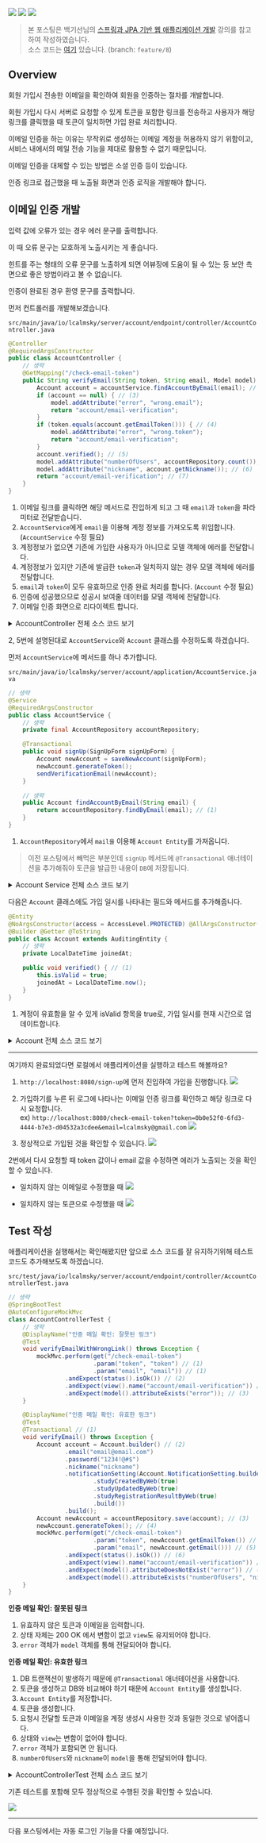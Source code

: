 ![](https://img.shields.io/badge/spring--boot-2.5.4-red) ![](https://img.shields.io/badge/gradle-7.1.1-brightgreen) ![](https://img.shields.io/badge/java-11-blue)

> 본 포스팅은 백기선님의 [스프링과 JPA 기반 웹 애플리케이션 개발](https://www.inflearn.com/course/%EC%8A%A4%ED%94%84%EB%A7%81-JPA-%EC%9B%B9%EC%95%B1/dashboard) 강의를 참고하여 작성하였습니다.  
> 소스 코드는 [여기](https://github.com/lcalmsky/spring-boot-app/tree/feature/8) 있습니다. (branch: `feature/8`)

## Overview

회원 가입시 전송한 이메일을 확인하여 회원을 인증하는 절차를 개발합니다.

회원 가입시 다시 서버로 요청할 수 있게 토큰을 포함한 링크를 전송하고 사용자가 해당 링크를 클릭했을 때 토큰이 일치하면 가입 완료 처리합니다.

이메일 인증을 하는 이유는 무작위로 생성하는 이메일 계정을 허용하지 않기 위함이고, 서비스 내에서의 메일 전송 기능을 제대로 활용할 수 없기 때문입니다.

이메일 인증을 대체할 수 있는 방법은 소셜 인증 등이 있습니다.

인증 링크로 접근했을 때 노출될 화면과 인증 로직을 개발해야 합니다. 

## 이메일 인증 개발

입력 값에 오류가 있는 경우 에러 문구를 출력합니다.

이 때 오류 문구는 모호하게 노출시키는 게 좋습니다.

힌트를 주는 형태의 오류 문구를 노출하게 되면 어뷰징에 도움이 될 수 있는 등 보안 측면으로 좋은 방법이라고 볼 수 없습니다.

인증이 완료된 경우 환영 문구를 출력합니다.

먼저 컨트롤러를 개발해보겠습니다.

`src/main/java/io/lcalmsky/server/account/endpoint/controller/AccountController.java`

```java
@Controller
@RequiredArgsConstructor
public class AccountController {
    // 생략
    @GetMapping("/check-email-token")
    public String verifyEmail(String token, String email, Model model) { // (1)
        Account account = accountService.findAccountByEmail(email); // (2)
        if (account == null) { // (3)
            model.addAttribute("error", "wrong.email");
            return "account/email-verification";
        }
        if (token.equals(account.getEmailToken())) { // (4)
            model.addAttribute("error", "wrong.token");
            return "account/email-verification";
        }
        account.verified(); // (5)
        model.addAttribute("numberOfUsers", accountRepository.count()); // (6)
        model.addAttribute("nickname", account.getNickname()); // (6)
        return "account/email-verification"; // (7)
    }
}
```

1. 이메일 링크를 클릭하면 해당 메서드로 진입하게 되고 그 때 `email`과 `token`을 파라미터로 전달받습니다.
2. `AccountService`에게 `email`을 이용해 계정 정보를 가져오도록 위임합니다. (`AccountService` 수정 필요)
3. 계정정보가 없으면 기존에 가입한 사용자가 아니므로 모델 객체에 에러를 전달합니다.
4. 계정정보가 있지만 기존에 발급한 `token`과 일치하지 않는 경우 모델 객체에 에러를 전달합니다.
5. `email`과 `token`이 모두 유효하므로 인증 완료 처리를 합니다. (`Account` 수정 필요)
6. 인증에 성공했으므로 성공시 보여줄 데이터를 모델 객체에 전달합니다.
7. 이메일 인증 화면으로 리다이렉트 합니다.

<details>
  <summary>AccountController 전체 소스 코드 보기</summary>

```java
package io.lcalmsky.app.account.endpoint.controller;

import io.lcalmsky.app.account.application.AccountService;
import io.lcalmsky.app.account.domain.entity.Account;
import io.lcalmsky.app.account.endpoint.controller.validator.SignUpFormValidator;
import io.lcalmsky.app.account.infra.repository.AccountRepository;
import lombok.RequiredArgsConstructor;
import org.springframework.stereotype.Controller;
import org.springframework.ui.Model;
import org.springframework.validation.Errors;
import org.springframework.web.bind.WebDataBinder;
import org.springframework.web.bind.annotation.GetMapping;
import org.springframework.web.bind.annotation.InitBinder;
import org.springframework.web.bind.annotation.ModelAttribute;
import org.springframework.web.bind.annotation.PostMapping;

import javax.validation.Valid;

@Controller
@RequiredArgsConstructor
public class AccountController {

    private final AccountService accountService;
    private final SignUpFormValidator signUpFormValidator;

    @InitBinder("signUpForm")
    public void initBinder(WebDataBinder webDataBinder) {
        webDataBinder.addValidators(signUpFormValidator);
    }

    @GetMapping("/sign-up")
    public String signUpForm(Model model) {
        model.addAttribute(new SignUpForm());
        return "account/sign-up";
    }

    @PostMapping("/sign-up")
    public String signUpSubmit(@Valid @ModelAttribute SignUpForm signUpForm, Errors errors) {
        if (errors.hasErrors()) {
            return "account/sign-up";
        }
        accountService.signUp(signUpForm);
        return "redirect:/";
    }

    private final AccountRepository accountRepository;

    @GetMapping("/check-email-token")
    public String verifyEmail(String token, String email, Model model) {
        Account account = accountService.findAccountByEmail(email);
        if (account == null) {
            model.addAttribute("error", "wrong.email");
            return "account/email-verification";
        }
        if (token.equals(account.getEmailToken())) {
            model.addAttribute("error", "wrong.token");
            return "account/email-verification";
        }
        account.verified();
        model.addAttribute("numberOfUsers", accountRepository.count());
        model.addAttribute("nickname", account.getNickname());
        return "account/email-verification";
    }
}
```

</details>

2, 5번에 설명된대로 `AccountService`와 `Account` 클래스를 수정하도록 하겠습니다.

먼저 `AccountService`에 메서드를 하나 추가합니다.

`src/main/java/io/lcalmsky/server/account/application/AccountService.java`

```java
// 생략
@Service
@RequiredArgsConstructor
public class AccountService {
    // 생략
    private final AccountRepository accountRepository;

    @Transactional
    public void signUp(SignUpForm signUpForm) {
        Account newAccount = saveNewAccount(signUpForm);
        newAccount.generateToken();
        sendVerificationEmail(newAccount);
    }

    // 생략
    public Account findAccountByEmail(String email) {
        return accountRepository.findByEmail(email); // (1)
    }
}
```

1. `AccountRepository`에서 `mail을` 이용해 `Account Entity`를 가져옵니다.

> 이전 포스팅에서 빼먹은 부분인데 `signUp` 메서드에 `@Transactional` 애너테이션을 추가해줘야 토큰을 발급한 내용이 `DB`에 저장됩니다.

<details>
  <summary>Account Service 전체 소스 코드 보기</summary>

```java
package io.lcalmsky.app.account.application;

import io.lcalmsky.app.account.domain.entity.Account;
import io.lcalmsky.app.account.endpoint.controller.SignUpForm;
import io.lcalmsky.app.account.infra.repository.AccountRepository;
import lombok.RequiredArgsConstructor;
import org.springframework.mail.SimpleMailMessage;
import org.springframework.mail.javamail.JavaMailSender;
import org.springframework.security.crypto.password.PasswordEncoder;
import org.springframework.stereotype.Service;
import org.springframework.transaction.annotation.Transactional;

@Service
@RequiredArgsConstructor
public class AccountService {

    private final AccountRepository accountRepository;
    private final JavaMailSender mailSender;
    private final PasswordEncoder passwordEncoder;

    @Transactional
    public void signUp(SignUpForm signUpForm) {
        Account newAccount = saveNewAccount(signUpForm);
        newAccount.generateToken();
        sendVerificationEmail(newAccount);
    }

    private Account saveNewAccount(SignUpForm signUpForm) {
        Account account = Account.builder()
                .email(signUpForm.getEmail())
                .nickname(signUpForm.getNickname())
                .password(passwordEncoder.encode(signUpForm.getPassword()))
                .notificationSetting(Account.NotificationSetting.builder()
                        .studyCreatedByWeb(true)
                        .studyUpdatedByWeb(true)
                        .studyRegistrationResultByWeb(true)
                        .build())
                .build();
        return accountRepository.save(account);
    }

    private void sendVerificationEmail(Account newAccount) {
        SimpleMailMessage mailMessage = new SimpleMailMessage();
        mailMessage.setTo(newAccount.getEmail());
        mailMessage.setSubject("Webluxible 회원 가입 인증");
        mailMessage.setText(String.format("/check-email-token?token=%s&email=%s", newAccount.getEmailToken(),
                newAccount.getEmail()));
        mailSender.send(mailMessage);
    }

    public Account findAccountByEmail(String email) {
        return accountRepository.findByEmail(email);
    }
}
```

</details>

다음은 `Account` 클래스에도 가입 일시를 나타내는 필드와 메서드를 추가해줍니다.

```java
@Entity
@NoArgsConstructor(access = AccessLevel.PROTECTED) @AllArgsConstructor(access = AccessLevel.PROTECTED)
@Builder @Getter @ToString
public class Account extends AuditingEntity {
    // 생략
    private LocalDateTime joinedAt;

    public void verified() { // (1)
        this.isValid = true;
        joinedAt = LocalDateTime.now();
    }
}
```

1. 계정이 유효함을 알 수 있게 isValid 항목을 true로, 가입 일시를 현재 시간으로 업데이트합니다.

<details>
<summary>Account 전체 소스 코드 보기</summary>

```java
package io.lcalmsky.app.account.domain.entity;

import io.lcalmsky.app.account.domain.support.ListStringConverter;
import io.lcalmsky.app.domain.entity.AuditingEntity;
import lombok.*;

import javax.persistence.*;
import java.time.LocalDateTime;
import java.util.List;
import java.util.UUID;

@Entity
@NoArgsConstructor(access = AccessLevel.PROTECTED) @AllArgsConstructor(access = AccessLevel.PROTECTED)
@Builder @Getter @ToString
public class Account extends AuditingEntity {

    @Id @GeneratedValue
    @Column(name = "account_id")
    private Long id;

    @Column(unique = true)
    private String email;

    @Column(unique = true)
    private String nickname;

    private String password;

    private boolean isValid;

    private String emailToken;

    private LocalDateTime joinedAt;

    @Embedded
    private Profile profile;

    @Embedded
    private NotificationSetting notificationSetting;

    public void generateToken() {
        this.emailToken = UUID.randomUUID().toString();
    }

    public void verified() {
        this.isValid = true;
        joinedAt = LocalDateTime.now();
    }

    @Embeddable
    @NoArgsConstructor(access = AccessLevel.PROTECTED) @AllArgsConstructor(access = AccessLevel.PROTECTED)
    @Builder @Getter @ToString
    public static class Profile {
        private String bio;
        @Convert(converter = ListStringConverter.class)
        private List<String> url;
        private String job;
        private String location;
        private String company;
        @Lob @Basic(fetch = FetchType.EAGER)
        private String image;
    }

    @Embeddable
    @NoArgsConstructor(access = AccessLevel.PROTECTED) @AllArgsConstructor(access = AccessLevel.PROTECTED)
    @Builder @Getter @ToString
    public static class NotificationSetting {
        private boolean studyCreatedByEmail;
        private boolean studyCreatedByWeb;
        private boolean studyRegistrationResultByEmail;
        private boolean studyRegistrationResultByWeb;
        private boolean studyUpdatedByEmail;
        private boolean studyUpdatedByWeb;
    }
}
```

</details>

---

여기까지 완료되었다면 로컬에서 애플리케이션을 실행하고 테스트 해볼까요?

1. `http://localhost:8080/sign-up`에 먼저 진입하여 가입을 진행합니다.
![](https://raw.githubusercontent.com/lcalmsky/spring-boot-app/master/resources/images/06-01.png)

2. 가입하기를 누른 뒤 로그에 나타나는 이메일 인증 링크를 확인하고 해당 링크로 다시 요청합니다.  
ex) `http://localhost:8080/check-email-token?token=0b0e52f0-6fd3-4444-b7e3-d04532a3cdee&email=lcalmsky@gmail.com`
![](https://raw.githubusercontent.com/lcalmsky/spring-boot-app/master/resources/images/06-02.png)
3. 정상적으로 가입된 것을 확인할 수 있습니다. 
![](https://raw.githubusercontent.com/lcalmsky/spring-boot-app/master/resources/images/06-03.png)

2번에서 다시 요청할 때 token 값이나 email 값을 수정하면 에러가 노출되는 것을 확인할 수 있습니다.

* 일치하지 않는 이메일로 수정했을 때
![](https://raw.githubusercontent.com/lcalmsky/spring-boot-app/master/resources/images/06-04.png)

* 일치하지 않는 토큰으로 수정했을 때
![](https://raw.githubusercontent.com/lcalmsky/spring-boot-app/master/resources/images/06-05.png)

## Test 작성

애플리케이션을 실행해서는 확인해봤지만 앞으로 소스 코드를 잘 유지하기위해 테스트 코드도 추가해보도록 하겠습니다.

`src/test/java/io/lcalmsky/server/account/endpoint/controller/AccountControllerTest.java`

```java
// 생략
@SpringBootTest
@AutoConfigureMockMvc
class AccountControllerTest {
    // 생략
    @DisplayName("인증 메일 확인: 잘못된 링크")
    @Test
    void verifyEmailWithWrongLink() throws Exception {
        mockMvc.perform(get("/check-email-token")
                        .param("token", "token") // (1)
                        .param("email", "email")) // (1)
                .andExpect(status().isOk()) // (2)
                .andExpect(view().name("account/email-verification")) // (2)
                .andExpect(model().attributeExists("error")); // (3)
    }

    @DisplayName("인증 메일 확인: 유효한 링크")
    @Test
    @Transactional // (1)
    void verifyEmail() throws Exception {
        Account account = Account.builder() // (2)
                .email("email@email.com")
                .password("1234!@#$")
                .nickname("nickname")
                .notificationSetting(Account.NotificationSetting.builder()
                        .studyCreatedByWeb(true)
                        .studyUpdatedByWeb(true)
                        .studyRegistrationResultByWeb(true)
                        .build())
                .build();
        Account newAccount = accountRepository.save(account); // (3)
        newAccount.generateToken(); // (4)
        mockMvc.perform(get("/check-email-token")
                        .param("token", newAccount.getEmailToken()) // (5)
                        .param("email", newAccount.getEmail())) // (5)
                .andExpect(status().isOk()) // (6)
                .andExpect(view().name("account/email-verification")) // (6)
                .andExpect(model().attributeDoesNotExist("error")) // (7)
                .andExpect(model().attributeExists("numberOfUsers", "nickname")); // (8)
    }
}
```

**인증 메일 확인: 잘못된 링크**

1. 유효하지 않은 토큰과 이메일을 입력합니다.
2. 상태 자체는 200 OK 에서 변함이 없고 `view`도 유지되어야 합니다.
3. `error` 객체가 `model` 객체를 통해 전달되어야 합니다.

**인증 메일 확인: 유효한 링크**

1. DB 트랜잭션이 발생하기 때문에 `@Transactional` 애너테이션을 사용합니다.
2. 토큰을 생성하고 DB와 비교해야 하기 때문에 `Account Entity`를 생성합니다.
3. `Account Entity`를 저장합니다.
4. 토큰을 생성합니다.
5. 요청시 전달할 토큰과 이메일을 계정 생성시 사용한 것과 동일한 것으로 넣어줍니다.
6. 상태와 `view`는 변함이 없어야 합니다.
7. `error` 객체가 포함되면 안 됩니다.
8. `numberOfUsers`와 `nickname`이 `model`을 통해 전달되어야 합니다.

<details>
<summary>AccountControllerTest 전체 소스 코드 보기</summary>

```java
package io.lcalmsky.app.account.endpoint.controller;

import io.lcalmsky.app.account.domain.entity.Account;
import io.lcalmsky.app.account.infra.repository.AccountRepository;
import org.junit.jupiter.api.DisplayName;
import org.junit.jupiter.api.Test;
import org.springframework.beans.factory.annotation.Autowired;
import org.springframework.boot.test.autoconfigure.web.servlet.AutoConfigureMockMvc;
import org.springframework.boot.test.context.SpringBootTest;
import org.springframework.boot.test.mock.mockito.MockBean;
import org.springframework.mail.SimpleMailMessage;
import org.springframework.mail.javamail.JavaMailSender;
import org.springframework.test.web.servlet.MockMvc;
import org.springframework.transaction.annotation.Transactional;

import static org.junit.jupiter.api.Assertions.*;
import static org.mockito.ArgumentMatchers.any;
import static org.mockito.BDDMockito.then;
import static org.springframework.security.test.web.servlet.request.SecurityMockMvcRequestPostProcessors.csrf;
import static org.springframework.test.web.servlet.request.MockMvcRequestBuilders.get;
import static org.springframework.test.web.servlet.request.MockMvcRequestBuilders.post;
import static org.springframework.test.web.servlet.result.MockMvcResultHandlers.print;
import static org.springframework.test.web.servlet.result.MockMvcResultMatchers.*;

@SpringBootTest
@AutoConfigureMockMvc
class AccountControllerTest {
    @Autowired MockMvc mockMvc;
    @Autowired AccountRepository accountRepository;
    @MockBean JavaMailSender mailSender;

    @Test
    @DisplayName("회원 가입 화면 진입 확인")
    void signUpForm() throws Exception {
        mockMvc.perform(get("/sign-up"))
                .andDo(print())
                .andExpect(status().isOk())
                .andExpect(view().name("account/sign-up"))
                .andExpect(model().attributeExists("signUpForm"));
    }

    @Test
    @DisplayName("회원 가입 처리: 입력값 오류")
    void signUpSubmitWithError() throws Exception {
        mockMvc.perform(post("/sign-up")
                        .param("nickname", "nickname")
                        .param("email", "email@gmail")
                        .param("password", "1234!")
                        .with(csrf()))
                .andDo(print())
                .andExpect(status().isOk())
                .andExpect(view().name("account/sign-up"));
    }

    @Test
    @DisplayName("회원 가입 처리: 입력값 정상")
    void signUpSubmit() throws Exception {
        mockMvc.perform(post("/sign-up")
                        .param("nickname", "nickname")
                        .param("email", "email@email.com")
                        .param("password", "1234!@#$")
                        .with(csrf()))
                .andDo(print())
                .andExpect(status().is3xxRedirection())
                .andExpect(view().name("redirect:/"));
        assertTrue(accountRepository.existsByEmail("email@email.com"));
        Account account = accountRepository.findByEmail("email@email.com");
        assertNotEquals(account.getPassword(), "1234!@#$");
        assertNotNull(account.getEmailToken());
        then(mailSender)
                .should()
                .send(any(SimpleMailMessage.class));
    }

    @DisplayName("인증 메일 확인: 잘못된 링크")
    @Test
    void verifyEmailWithWrongLink() throws Exception {
        mockMvc.perform(get("/check-email-token")
                        .param("token", "token")
                        .param("email", "email"))
                .andExpect(status().isOk())
                .andExpect(view().name("account/email-verification"))
                .andExpect(model().attributeExists("error"));
    }

    @DisplayName("인증 메일 확인: 유효한 링크")
    @Test
    @Transactional
    void verifyEmail() throws Exception {
        Account account = Account.builder()
                .email("email@email.com")
                .password("1234!@#$")
                .nickname("nickname")
                .notificationSetting(Account.NotificationSetting.builder()
                        .studyCreatedByWeb(true)
                        .studyUpdatedByWeb(true)
                        .studyRegistrationResultByWeb(true)
                        .build())
                .build();
        Account newAccount = accountRepository.save(account);
        newAccount.generateToken();
        mockMvc.perform(get("/check-email-token")
                        .param("token", newAccount.getEmailToken())
                        .param("email", newAccount.getEmail()))
                .andExpect(status().isOk())
                .andExpect(view().name("account/email-verification"))
                .andExpect(model().attributeDoesNotExist("error"))
                .andExpect(model().attributeExists("numberOfUsers", "nickname"));
    }
}
```

</details>

기존 테스트를 포함해 모두 정상적으로 수행된 것을 확인할 수 있습니다.

![](https://raw.githubusercontent.com/lcalmsky/spring-boot-app/master/resources/images/06-06.png)

---

다음 포스팅에서는 자동 로그인 기능을 다룰 예정입니다.